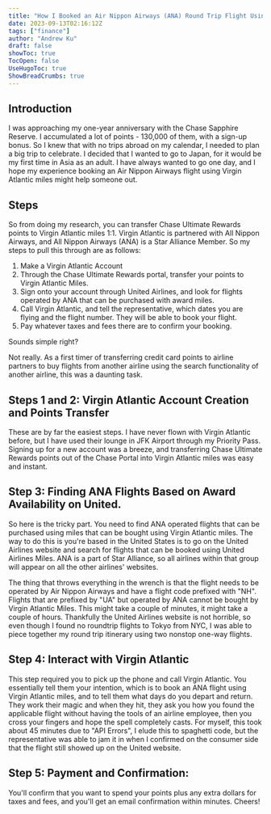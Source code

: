 ```yaml
---
title: "How I Booked an Air Nippon Airways (ANA) Round Trip Flight Using Virgin Atlantic Miles"
date: 2023-09-13T02:16:12Z
tags: ["finance"]
author: "Andrew Ku"
draft: false
showToc: true
TocOpen: false
UseHugoToc: true
ShowBreadCrumbs: true
---
```


## Introduction
I was approaching my one-year anniversary with the Chase Sapphire Reserve. I accumulated a lot of points - 130,000 of them, with a sign-up bonus. So I knew that with no trips abroad on my calendar, I needed to plan a big trip to celebrate. I decided that I wanted to go to Japan, for it would be my first time in Asia as an adult. I have always wanted to go one day, and I hope my experience booking an Air Nippon Airways flight using Virgin Atlantic miles might help someone out.

## Steps
So from doing my research, you can transfer Chase Ultimate Rewards points to Virgin Atlantic miles 1:1. Virgin Atlantic is partnered with All Nippon Airways, and All Nippon Airways (ANA) is a Star Alliance Member. So my steps to pull this through are as follows:
1. Make a Virgin Atlantic Account
2. Through the Chase Ultimate Rewards portal, transfer your points to Virgin Atlantic Miles. 
3. Sign onto your account through United Airlines, and look for flights operated by ANA that can be purchased with award miles.
4. Call Virgin Atlantic, and tell the representative, which dates you are flying and the flight number. They will be able to book your flight. 
5. Pay whatever taxes and fees there are to confirm your booking.

Sounds simple right? 

Not really. As a first timer of transferring credit card points to airline partners to buy flights from another airline using the search functionality of another airline, this was a daunting task. 

## Steps 1 and 2: Virgin Atlantic Account Creation and Points Transfer
These are by far the easiest steps. I have never flown with Virgin Atlantic before, but I have used their lounge in JFK Airport through my Priority Pass. Signing up for a new account was a breeze, and transferring Chase Ultimate Rewards points out of the Chase Portal into Virgin Atlantic miles was easy and instant. 

## Step 3: Finding ANA Flights Based on Award Availability on United. 
So here is the tricky part. You need to find ANA operated flights that can be purchased using miles that can be bought using Virgin Atlantic miles. The way to do this is you're based in the United States is to go on the United Airlines website and search for flights that can be booked using United Airlines Miles. ANA is a part of Star Alliance, so all airlines within that group will appear on all the other airlines' websites.

The thing that throws everything in the wrench is that the flight needs to be operated by Air Nippon Airways and have a flight code prefixed with "NH". Flights that are prefixed by "UA" but operated by ANA cannot be bought by Virgin Atlantic Miles. This might take a couple of minutes, it might take a couple of hours. Thankfully the United Airlines website is not horrible, so even though I found no roundtrip flights to Tokyo from NYC, I was able to piece together my round trip itinerary using two nonstop one-way flights. 

## Step 4: Interact with Virgin Atlantic
This step required you to pick up the phone and call Virgin Atlantic. You essentially tell them your intention, which is to book an ANA flight using Virgin Atlantic miles, and to tell them what days do you depart and return. They work their magic and when they hit, they ask you how you found the applicable flight without having the tools of an airline employee, then you cross your fingers and hope the spell completely casts. For myself, this took about 45 minutes due to "API Errors", I elude this to spaghetti code, but the representative was able to jam it in when I confirmed on the consumer side that the flight still showed up on the United website. 

## Step 5: Payment and Confirmation:
You'll confirm that you want to spend your points plus any extra dollars for taxes and fees, and you'll get an email confirmation within minutes. Cheers!